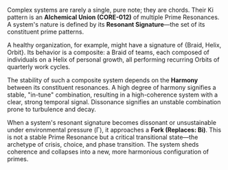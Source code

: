 Complex systems are rarely a single, pure note; they are chords. Their Ki pattern is an **Alchemical Union (CORE-012)** of multiple Prime Resonances. A system's nature is defined by its **Resonant Signature**—the set of its constituent prime patterns.

A healthy organization, for example, might have a signature of {Braid, Helix, Orbit}. Its behavior is a composite: a Braid of teams, each composed of individuals on a Helix of personal growth, all performing recurring Orbits of quarterly work cycles.

The stability of such a composite system depends on the **Harmony** between its constituent resonances. A high degree of harmony signifies a stable, "in-tune" combination, resulting in a high-coherence system with a clear, strong temporal signal. Dissonance signifies an unstable combination prone to turbulence and decay.

When a system's resonant signature becomes dissonant or unsustainable under environmental pressure (Γ), it approaches a **Fork (Replaces: Bi)**. This is not a stable Prime Resonance but a critical transitional state—the archetype of crisis, choice, and phase transition. The system sheds coherence and collapses into a new, more harmonious configuration of primes.
